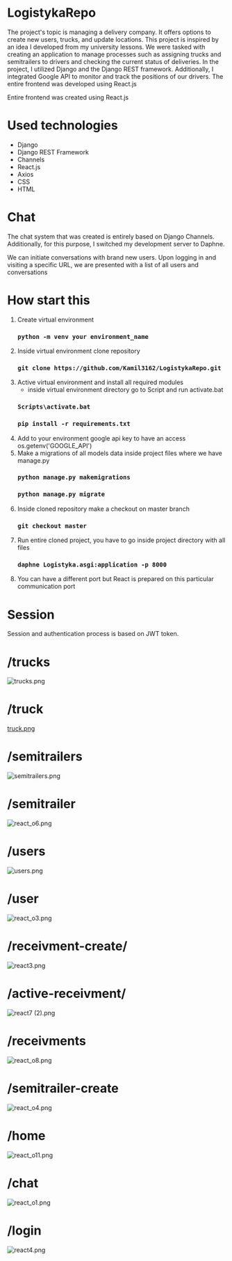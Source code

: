 # LogistykaRepo

The project's topic is managing a delivery company. It offers options to create new users, trucks, and update locations. This project is inspired by an idea I developed from my university lessons. We were tasked with creating an application to manage processes such as assigning trucks and semitrailers to drivers and checking the current status of deliveries. In the project, I utilized Django and the Django REST framework. Additionally, I integrated Google API to monitor and track the positions of our drivers. The entire frontend was developed using React.js

Entire frontend was created using React.js  

# Used technologies
+ Django
+ Django REST Framework
+ Channels
+ React.js
+ Axios
+ CSS
+ HTML

# Chat
The chat system that was created is entirely based on Django Channels. Additionally, for this purpose, I switched my development server to Daphne.

We can initiate conversations with brand new users. Upon logging in and visiting a specific URL, we are presented with a list of all users and conversations

# How start this
1. Create virtual environment
    ### `python -m venv your environment_name`
2. Inside virtual environment clone repository 
    ### `git clone https://github.com/Kamil3162/LogistykaRepo.git `
3. Active virtual environment and install all required modules
    - inside virtual environment directory go to Script and run activate.bat 
    ### `Scripts\activate.bat`
    ### `pip install -r requirements.txt `
4. Add to your environment google api key to have an access os.getenv('GOOGLE_API')
5. Make a migrations of all models data inside project files where we have manage.py 
    ### `python manage.py makemigrations`
    ### `python manage.py migrate`
6. Inside cloned repository make a checkout on master branch   
   ### `git checkout master`
7. Run entire cloned project, you have to go inside project directory with all files   
   ### `daphne Logistyka.asgi:application -p 8000`
8. You can have a different port but React is prepared on this particular communication port

# Session
Session and authentication process is based on JWT token.

# /trucks
![trucks.png](trucks.png)
# /truck
[truck.png](truck.png)
# /semitrailers
![semitrailers.png](semitrailers.png)
# /semitrailer
![react_o6.png](react_o6.png)
# /users
![users.png](users.png)
# /user
![react_o3.png](react_o3.png)
# /receivment-create/
![react3.png](react3.png)
# /active-receivment/
![react7 (2).png](react7%20%282%29.png)
# /receivments
![react_o8.png](react_o8.png)
# /semitrailer-create
![react_o4.png](react_o4.png)
# /home
![react_o11.png](react_o11.png)
# /chat
![react_o1.png](react_o1.png)
# /login
![react4.png](react4.png)

